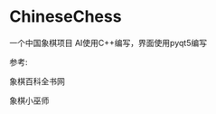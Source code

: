 # ChineseChess
一个中国象棋项目
AI使用C++编写，界面使用pyqt5编写

<p>参考:</p>
<p><a url='http://www.xqbase.com/index.htm'>象棋百科全书网</a></p>
<p><a url='http://www.xqbase.com/resource.htm'>象棋小巫师</a></p>
 
